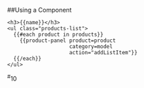 ##Using a Component


```hanblebars
<h3>{{name}}</h3>
<ul class="products-list">
  {{#each product in products}}
    {{product-panel product=product
                    category=model
                    action="addListItem"}}
  {{/each}}
</ul>
```
<div class="number"><sup>#</sup>10</div>
